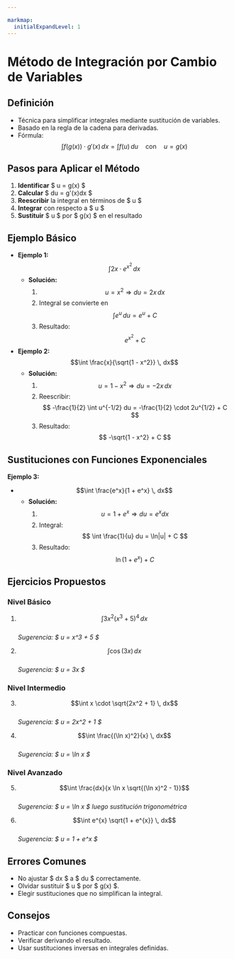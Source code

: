 ```yaml
---

markmap:
  initialExpandLevel: 1
---
```

# Método de Integración por Cambio de Variables

## Definición
- Técnica para simplificar integrales mediante sustitución de variables.
- Basado en la regla de la cadena para derivadas.
- Fórmula:
  $$\int f(g(x)) \cdot g'(x) \, dx = \int f(u) \, du \quad \text{con} \quad u = g(x)$$

## Pasos para Aplicar el Método
1. **Identificar** $ u = g(x) $
2. **Calcular** $ du = g'(x)dx $
3. **Reescribir** la integral en términos de $ u $
4. **Integrar** con respecto a $ u $
5. **Sustituir** $ u $ por $ g(x) $ en el resultado

## Ejemplo Básico
- **Ejemplo 1:**
   $$\int 2x \cdot e^{x^2} \, dx$$
  - **Solución:**
    1. $$ u = x^2 \Rightarrow du = 2x \, dx $$
    2. Integral se convierte en $$ \int e^u \, du = e^u + C $$
    3. Resultado: $$ e^{x^2} + C $$
- **Ejemplo 2:**
    $$\int \frac{x}{\sqrt{1 - x^2}} \, dx$$
    - **Solución:**
      1. $$ u = 1 - x^2 \Rightarrow du = -2x \, dx $$
      2. Reescribir: $$ -\frac{1}{2} \int u^{-1/2} du = -\frac{1}{2} \cdot 2u^{1/2} + C $$
      3. Resultado: $$ -\sqrt{1 - x^2} + C $$

## Sustituciones con Funciones Exponenciales
**Ejemplo 3:**
- $$\int \frac{e^x}{1 + e^x} \, dx$$
  - **Solución:**
    1. $$ u = 1 + e^x \Rightarrow du = e^x dx $$
    2. Integral: $$ \int \frac{1}{u} du = \ln|u| + C $$
    3. Resultado: $$ \ln(1 + e^x) + C $$

## Ejercicios Propuestos

### Nivel Básico
1. $$\int 3x^2 (x^3 + 5)^4 \, dx$$  
   *Sugerencia: $ u = x^3 + 5 $*

2. $$\int \cos(3x) \, dx$$  
   *Sugerencia: $ u = 3x $*

### Nivel Intermedio
3. $$\int x \cdot \sqrt{2x^2 + 1} \, dx$$  
   *Sugerencia: $ u = 2x^2 + 1 $*

4. $$\int \frac{(\ln x)^2}{x} \, dx$$  
   *Sugerencia: $ u = \ln x $*

### Nivel Avanzado
5. $$\int \frac{dx}{x \ln x \sqrt{(\ln x)^2 - 1}}$$  
   *Sugerencia: $ u = \ln x $ luego sustitución trigonométrica*

6. $$\int e^{x} \sqrt{1 + e^{x}} \, dx$$  
   *Sugerencia: $ u = 1 + e^x $*

## Errores Comunes
- No ajustar $ dx $ a $ du $ correctamente.
- Olvidar sustituir  $ u $ por $ g(x) $.
- Elegir sustituciones que no simplifican la integral.

## Consejos
- Practicar con funciones compuestas.
- Verificar derivando el resultado.
- Usar sustituciones inversas en integrales definidas.